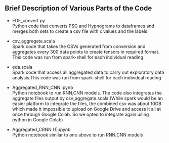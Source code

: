 ## Brief Description of Various Parts of the Code

- EDF_convert.py\
Python code that converts PSG and Hypnograms to dataframes and merges both sets to create a csv file with x values and the labels

- csv_aggregate.scala\
Spark code that takes the CSVs generated from conversion and aggregates every 300 data points to create tensors in required format. This code was run from spark-shell for each individual reading

- eda.scala\
Spark code that access all aggregated data to carry out exploratory data analysis.This code was run from spark-shell for each individual reading

- Aggregated_RNN_CNN.ipynb\
Python notebook to run RNN,CNN models. The code also integrates the aggregate files output by csv_aggregate.scala.(While spark would be an easier platform to integrate the files, the combined csv was about 10GB which made it impossible to upload on Google Drive and access it all at once through Google Colab. So we opted to integrate again using python in Google Colab)

- Aggregated_CRNN (1).ipynb\
Python notebook similar to one above to run RNN,CNN models
